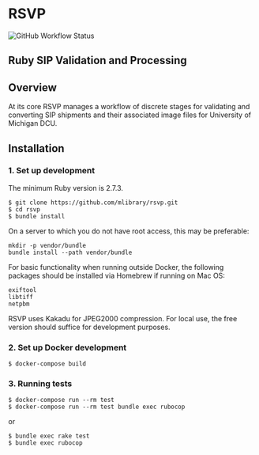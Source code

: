 # RSVP
![GitHub Workflow Status](https://img.shields.io/github/workflow/status/mlibrary/rsvp/Run%20CI)
## Ruby SIP Validation and Processing

## Overview

At its core RSVP manages a workflow of discrete stages for validating and
converting SIP shipments and their associated image files for
University of Michigan DCU.

## Installation

### 1. Set up development

The minimum Ruby version is 2.7.3.

```
$ git clone https://github.com/mlibrary/rsvp.git
$ cd rsvp
$ bundle install
```

On a server to which you do not have root access, this may be preferable:

```
mkdir -p vendor/bundle
bundle install --path vendor/bundle
```

For basic functionality when running outside Docker, the following packages
should be installed via Homebrew if running on Mac OS:
```
exiftool
libtiff
netpbm
```

RSVP uses Kakadu for JPEG2000 compression. For local use, the free version
should suffice for development purposes.


### 2. Set up Docker development

```
$ docker-compose build
```

### 3. Running tests

```
$ docker-compose run --rm test
$ docker-compose run --rm test bundle exec rubocop
```

or

```
$ bundle exec rake test
$ bundle exec rubocop
```
